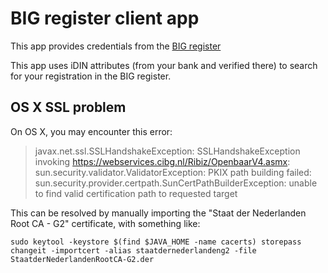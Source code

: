 # BIG register client app

This app provides credentials from the
[BIG register](https://www.bigregister.nl/zoek-zorgverlener/zoeken-eigen-systeem)

This app uses iDIN attributes (from your bank and verified there) to search for
your registration in the BIG register.

## OS X SSL problem

On OS X, you may encounter this error:

> javax.net.ssl.SSLHandshakeException: SSLHandshakeException invoking
> https://webservices.cibg.nl/Ribiz/OpenbaarV4.asmx:
> sun.security.validator.ValidatorException: PKIX path building failed:
> sun.security.provider.certpath.SunCertPathBuilderException: unable to find
> valid certification path to requested target

This can be resolved by manually importing the "Staat der Nederlanden Root CA -
G2" certificate, with something like:

    sudo keytool -keystore $(find $JAVA_HOME -name cacerts) storepass changeit -importcert -alias staatdernederlandeng2 -file StaatderNederlandenRootCA-G2.der

